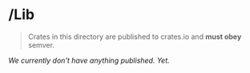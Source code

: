 # /Lib

> Crates in this directory are published to crates.io and **must obey** semver.

_We currently don't have anything published. Yet._
